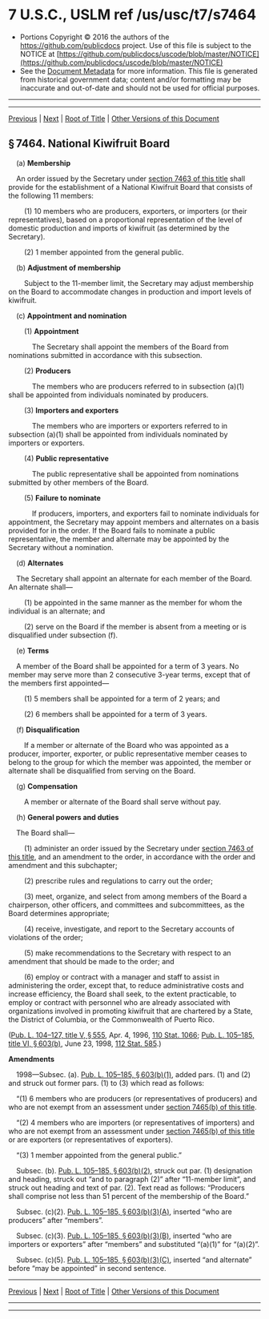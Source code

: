 ---
---

# 7 U.S.C., USLM ref /us/usc/t7/s7464

* Portions Copyright © 2016 the authors of the https://github.com/publicdocs project.
  Use of this file is subject to the NOTICE at [https://github.com/publicdocs/uscode/blob/master/NOTICE](https://github.com/publicdocs/uscode/blob/master/NOTICE)
* See the [Document Metadata](././../../../../..//README.md) for more information.
  This file is generated from historical government data; content and/or formatting may be inaccurate and out-of-date and should not be used for official purposes.

----------
----------

[Previous](./../../../../..//us/usc/t7/ch101/schIV/m__us_usc_t7_s7463.md) | [Next](./../../../../..//us/usc/t7/ch101/schIV/m__us_usc_t7_s7465.md) | [Root of Title](./../../../../../) | [Other Versions of this Document](https://publicdocs.github.io/go/links?ns=uslm&ref=%2Fus%2Fusc%2Ft7%2Fs7464)

## § 7464. National Kiwifruit Board

    (a) __Membership__ 

    An order issued by the Secretary under [section 7463 of this title][/us/usc/t7/s7463] shall provide for the establishment of a National Kiwifruit Board that consists of the following 11 members:

        (1) 10 members who are producers, exporters, or importers (or their representatives), based on a proportional representation of the level of domestic production and imports of kiwifruit (as determined by the Secretary).

        (2) 1 member appointed from the general public.

    (b) __Adjustment of membership__ 

        Subject to the 11-member limit, the Secretary may adjust membership on the Board to accommodate changes in production and import levels of kiwifruit.

    (c) __Appointment and nomination__ 

        (1) __Appointment__ 

            The Secretary shall appoint the members of the Board from nominations submitted in accordance with this subsection.

        (2) __Producers__ 

            The members who are producers referred to in subsection (a)(1) shall be appointed from individuals nominated by producers.

        (3) __Importers and exporters__ 

            The members who are importers or exporters referred to in subsection (a)(1) shall be appointed from individuals nominated by importers or exporters.

        (4) __Public representative__ 

            The public representative shall be appointed from nominations submitted by other members of the Board.

        (5) __Failure to nominate__ 

            If producers, importers, and exporters fail to nominate individuals for appointment, the Secretary may appoint members and alternates on a basis provided for in the order. If the Board fails to nominate a public representative, the member and alternate may be appointed by the Secretary without a nomination.

    (d) __Alternates__ 

    The Secretary shall appoint an alternate for each member of the Board. An alternate shall—

        (1) be appointed in the same manner as the member for whom the individual is an alternate; and

        (2) serve on the Board if the member is absent from a meeting or is disqualified under subsection (f).

    (e) __Terms__ 

    A member of the Board shall be appointed for a term of 3 years. No member may serve more than 2 consecutive 3-year terms, except that of the members first appointed—

        (1) 5 members shall be appointed for a term of 2 years; and

        (2) 6 members shall be appointed for a term of 3 years.

    (f) __Disqualification__ 

        If a member or alternate of the Board who was appointed as a producer, importer, exporter, or public representative member ceases to belong to the group for which the member was appointed, the member or alternate shall be disqualified from serving on the Board.

    (g) __Compensation__ 

        A member or alternate of the Board shall serve without pay.

    (h) __General powers and duties__ 

    The Board shall—

        (1) administer an order issued by the Secretary under [section 7463 of this title][/us/usc/t7/s7463], and an amendment to the order, in accordance with the order and amendment and this subchapter;

        (2) prescribe rules and regulations to carry out the order;

        (3) meet, organize, and select from among members of the Board a chairperson, other officers, and committees and subcommittees, as the Board determines appropriate;

        (4) receive, investigate, and report to the Secretary accounts of violations of the order;

        (5) make recommendations to the Secretary with respect to an amendment that should be made to the order; and

        (6) employ or contract with a manager and staff to assist in administering the order, except that, to reduce administrative costs and increase efficiency, the Board shall seek, to the extent practicable, to employ or contract with personnel who are already associated with organizations involved in promoting kiwifruit that are chartered by a State, the District of Columbia, or the Commonwealth of Puerto Rico.

([Pub. L. 104–127, title V, § 555][/us/pl/104/127/s555], Apr. 4, 1996, [110 Stat. 1066][/us/stat/110/1066]; [Pub. L. 105–185, title VI, § 603(b)][/us/pl/105/185/s603/b], June 23, 1998, [112 Stat. 585][/us/stat/112/585].)

 __Amendments__ 

    1998—Subsec. (a). [Pub. L. 105–185, § 603(b)(1)][/us/pl/105/185/s603/b/1], added pars. (1) and (2) and struck out former pars. (1) to (3) which read as follows:

    “(1) 6 members who are producers (or representatives of producers) and who are not exempt from an assessment under [section 7465(b) of this title][/us/usc/t7/s7465/b].

    “(2) 4 members who are importers (or representatives of importers) and who are not exempt from an assessment under [section 7465(b) of this title][/us/usc/t7/s7465/b] or are exporters (or representatives of exporters).

    “(3) 1 member appointed from the general public.”

    Subsec. (b). [Pub. L. 105–185, § 603(b)(2)][/us/pl/105/185/s603/b/2], struck out par. (1) designation and heading, struck out “and to paragraph (2)” after “11-member limit”, and struck out heading and text of par. (2). Text read as follows: “Producers shall comprise not less than 51 percent of the membership of the Board.”

    Subsec. (c)(2). [Pub. L. 105–185, § 603(b)(3)(A)][/us/pl/105/185/s603/b/3/A], inserted “who are producers” after “members”.

    Subsec. (c)(3). [Pub. L. 105–185, § 603(b)(3)(B)][/us/pl/105/185/s603/b/3/B], inserted “who are importers or exporters” after “members” and substituted “(a)(1)” for “(a)(2)”.

    Subsec. (c)(5). [Pub. L. 105–185, § 603(b)(3)(C)][/us/pl/105/185/s603/b/3/C], inserted “and alternate” before “may be appointed” in second sentence.

----------

[Previous](./../../../../..//us/usc/t7/ch101/schIV/m__us_usc_t7_s7463.md) | [Next](./../../../../..//us/usc/t7/ch101/schIV/m__us_usc_t7_s7465.md) | [Root of Title](./../../../../../) | [Other Versions of this Document](https://publicdocs.github.io/go/links?ns=uslm&ref=%2Fus%2Fusc%2Ft7%2Fs7464)

----------
----------

[/us/usc/t7/s7463]: https://publicdocs.github.io/go/links?ns=uslm&ref=%2Fus%2Fusc%2Ft7%2Fs7463
[/us/usc/t7/s7463]: https://publicdocs.github.io/go/links?ns=uslm&ref=%2Fus%2Fusc%2Ft7%2Fs7463
[/us/pl/104/127/s555]: https://publicdocs.github.io/go/links?ns=uslm&ref=%2Fus%2Fpl%2F104%2F127%2Fs555
[/us/stat/110/1066]: https://publicdocs.github.io/go/links?ns=uslm&ref=%2Fus%2Fstat%2F110%2F1066
[/us/pl/105/185/s603/b]: https://publicdocs.github.io/go/links?ns=uslm&ref=%2Fus%2Fpl%2F105%2F185%2Fs603%2Fb
[/us/stat/112/585]: https://publicdocs.github.io/go/links?ns=uslm&ref=%2Fus%2Fstat%2F112%2F585
[/us/pl/105/185/s603/b/1]: https://publicdocs.github.io/go/links?ns=uslm&ref=%2Fus%2Fpl%2F105%2F185%2Fs603%2Fb%2F1
[/us/usc/t7/s7465/b]: https://publicdocs.github.io/go/links?ns=uslm&ref=%2Fus%2Fusc%2Ft7%2Fs7465%2Fb
[/us/usc/t7/s7465/b]: https://publicdocs.github.io/go/links?ns=uslm&ref=%2Fus%2Fusc%2Ft7%2Fs7465%2Fb
[/us/pl/105/185/s603/b/2]: https://publicdocs.github.io/go/links?ns=uslm&ref=%2Fus%2Fpl%2F105%2F185%2Fs603%2Fb%2F2
[/us/pl/105/185/s603/b/3/A]: https://publicdocs.github.io/go/links?ns=uslm&ref=%2Fus%2Fpl%2F105%2F185%2Fs603%2Fb%2F3%2FA
[/us/pl/105/185/s603/b/3/B]: https://publicdocs.github.io/go/links?ns=uslm&ref=%2Fus%2Fpl%2F105%2F185%2Fs603%2Fb%2F3%2FB
[/us/pl/105/185/s603/b/3/C]: https://publicdocs.github.io/go/links?ns=uslm&ref=%2Fus%2Fpl%2F105%2F185%2Fs603%2Fb%2F3%2FC


